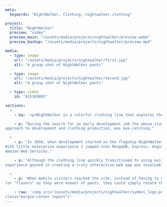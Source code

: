 ```yaml
---
meta:
  keywords: "NightWalker, Clothing, nightwalker.clothing"

project:
  title: "NightWalker"
  preview: "video"
  preview_main: "/assets/media/projects/nightwalker/preview.webm"
  preview_backup: "/assets/media/projects/nightwalker/preview.mp4"

media:
  - type: image
    url: "/assets/media/projects/nightwalker/first.jpg"
    alt: "A group shot of NightWalker pants"

  - type: image
    url: "/assets/media/projects/nightwalker/second.jpg"
    alt: "A group shot of NightWalker pants"

  - type: video
    id: "415369005"

sections:
  -
    - bq: '<p>NightWalker is a colorful clothing line that explores the future while paying homage to the past</p>'

    - p: "During the search for an early development job the above slogan, along with the promise of a cutting edge
approach to development and clothing production, was eye-catching."

  -
    - p: "In 2010, when development started on the flagship NightWalker web app, nothing was hotter than the MEAN stack.
With little enterprise experience I jumped into MongoDB, Express, Angular and Node.js and got serious exposure to 
Amazon Web Services."

    - p: "Although the clothing line quickly transitioned to using existing online marketplace solutions, the 
experience gained in creating a truly interactive web app was invaluable."

  -
    - p: 'When mobile visitors reached the site, instead of having to drag or scroll to see all the colors 
(or "flavors" as they were known) of pants, they could simply rotate their phones to see each of the eight options.'

    - raw: '<img src="/assets/media/projects/nightwalker/symbol_logo.png" alt="NightWalker logo" height="76" width="200" 
class="margin-center inpost">'
---
```

